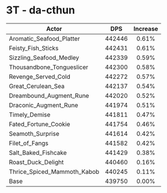 # 3T - da-cthun
| Actor | DPS | Increase |
|---|:---:|:---:|
|Aromatic_Seafood_Platter|442446|0.61%|
|Feisty_Fish_Sticks|442431|0.61%|
|Sizzling_Seafood_Medley|442339|0.59%|
|Thousandbone_Tongueslicer|442300|0.58%|
|Revenge_Served_Cold|442272|0.57%|
|Great_Cerulean_Sea|442137|0.54%|
|Dreambound_Augment_Rune|442020|0.52%|
|Draconic_Augment_Rune|441974|0.51%|
|Timely_Demise|441811|0.47%|
|Fated_Fortune_Cookie|441754|0.46%|
|Seamoth_Surprise|441614|0.42%|
|Filet_of_Fangs|441582|0.42%|
|Salt_Baked_Fishcake|441429|0.38%|
|Roast_Duck_Delight|440460|0.16%|
|Thrice_Spiced_Mammoth_Kabob|440245|0.11%|
|Base|439750|0.00%|
